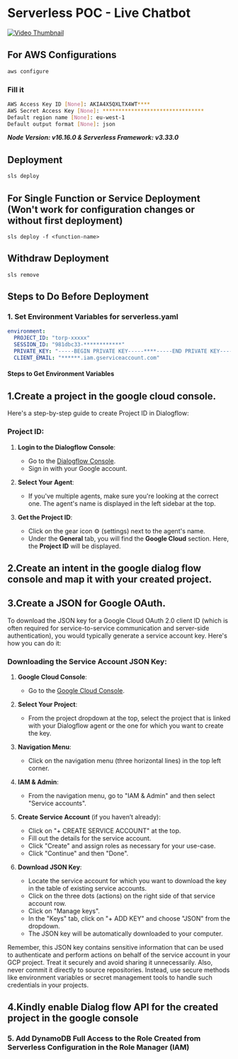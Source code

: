 # Serverless POC - Live Chatbot

[![Video Thumbnail](Demo)](https://www.loom.com/embed/7260b1c1fd48418fb179fd5464d612ad)

## For AWS Configurations

```bash
aws configure
```

### Fill it

```bash
AWS Access Key ID [None]: AKIA4X5QXLTX4WT****
AWS Secret Access Key [None]: ********************************
Default region name [None]: eu-west-1
Default output format [None]: json
```

**_Node Version: v16.16.0 & Serverless Framework: v3.33.0_**

## Deployment

```bash
sls deploy
```

## For Single Function or Service Deployment (Won't work for configuration changes or without first deployment)

```
sls deploy -f <function-name>
```

## Withdraw Deployment

```
sls remove
```

## Steps to Do Before Deployment

### 1. Set Environment Variables for serverless.yaml

```yaml
environment:
  PROJECT_ID: "torp-xxxxx"
  SESSION_ID: "981dbc33-************"
  PRIVATE_KEY: "-----BEGIN PRIVATE KEY-----****-----END PRIVATE KEY-----\n"
  CLIENT_EMAIL: "******.iam.gserviceaccount.com"
```

#### Steps to Get Environment Variables

## 1.Create a project in the google cloud console. <br>

Here's a step-by-step guide to create Project ID in Dialogflow:

### Project ID:

1. **Login to the Dialogflow Console**:

   - Go to the [Dialogflow Console](https://console.dialogflow.com/).
   - Sign in with your Google account.

2. **Select Your Agent**:
   - If you've multiple agents, make sure you're looking at the correct one. The agent's name is displayed in the left sidebar at the top.
3. **Get the Project ID**:
   - Click on the gear icon ⚙️ (settings) next to the agent's name.
   - Under the **General** tab, you will find the **Google Cloud** section. Here, the **Project ID** will be displayed.

## 2.Create an intent in the google dialog flow console and map it with your created project.<br>

## 3.Create a JSON for Google OAuth.<br>

To download the JSON key for a Google Cloud OAuth 2.0 client ID (which is often required for service-to-service communication and server-side authentication), you would typically generate a service account key. Here's how you can do it:

### Downloading the Service Account JSON Key:

1. **Google Cloud Console**:

   - Go to the [Google Cloud Console](https://console.cloud.google.com/).

2. **Select Your Project**:

   - From the project dropdown at the top, select the project that is linked with your Dialogflow agent or the one for which you want to create the key.

3. **Navigation Menu**:

   - Click on the navigation menu (three horizontal lines) in the top left corner.

4. **IAM & Admin**:

   - From the navigation menu, go to "IAM & Admin" and then select "Service accounts".

5. **Create Service Account** (if you haven’t already):

   - Click on "+ CREATE SERVICE ACCOUNT" at the top.
   - Fill out the details for the service account.
   - Click "Create" and assign roles as necessary for your use-case.
   - Click "Continue" and then "Done".

6. **Download JSON Key**:
   - Locate the service account for which you want to download the key in the table of existing service accounts.
   - Click on the three dots (actions) on the right side of that service account row.
   - Click on "Manage keys".
   - In the "Keys" tab, click on "+ ADD KEY" and choose "JSON" from the dropdown.
   - The JSON key will be automatically downloaded to your computer.

Remember, this JSON key contains sensitive information that can be used to authenticate and perform actions on behalf of the service account in your GCP project. Treat it securely and avoid sharing it unnecessarily. Also, never commit it directly to source repositories. Instead, use secure methods like environment variables or secret management tools to handle such credentials in your projects.

## 4.Kindly enable Dialog flow API for the created project in the google console <br>

</b>

### 5. Add DynamoDB Full Access to the Role Created from Serverless Configuration in the Role Manager (IAM)
